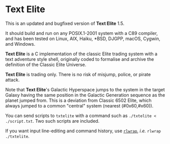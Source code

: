 # Text Elite

This is an updated and bugfixed version of **Text Elite** 1.5.

It should build and run on any POSIX.1-2001 system with a
C89 compiler, and has been tested on Linux, AIX, Haiku,
\*BSD, DJGPP, macOS, Cygwin, and Windows.

**Text Elite** is a C implementation of the classic Elite
trading system with a text adventure style shell, originally
coded to formalise and archive the definition of the Classic
Elite Universe.

**Text Elite** is trading only. There is no risk of misjump,
police, or pirate attack.

Note that **Text Elite**'s Galactic Hyperspace jumps to the
system in the target Galaxy having the same position in the
Galactic Generation sequence as the planet jumped from.
This is a deviation from Classic 6502 Elite, which always
jumped to a common "central" system (nearest (#0x60,#x60)).

You can send scripts to `txtelite` with a command such as
`./txtelite < ./script.txt`.  Two such scripts are included.

If you want input line-editing and command history, use
[`rlwrap`](https://github.com/hanslub42/rlwrap), *i.e.*
`rlwrap ./txtelite`.
